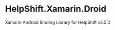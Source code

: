 HelpShift.Xamarin.Droid
=======================

Xamarin Android Binding Library for HelpShift v3.5.0
